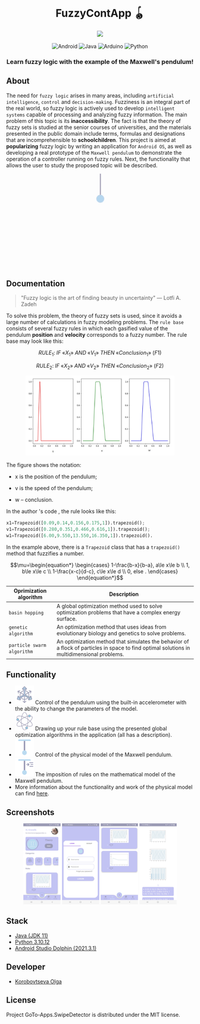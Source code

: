 <h1 align="center">
<strong>FuzzyContApp 🪀</strong>
</h1>
<p align="center">
      <img src="https://sun9-80.userapi.com/impg/yzdz9iAjtutCNhu5o80h7Lk-shYIDGYImsTuIQ/clWEcr_g26M.jpg?size=512x512&quality=96&sign=cb62b9a2b22dc28928e72498ed1b3153&type=album" width="250">
</p>
<p align="center">
    <img alt="Android" src="https://img.shields.io/badge/Android-C2C3F3?style=for-the-badge&logo=android&logoColor=black">
    <img alt="Java" src="https://img.shields.io/badge/JAVA-9B9BB6?style=for-the-badge&logo=intellijidea&logoColor=F0F0F0">
    <img alt="Arduino" src="https://img.shields.io/badge/arduino-DAEBF8?style=for-the-badge&logo=arduino&logoColor=black">
    <img alt="Python" src="https://img.shields.io/badge/Python-000000?style=for-the-badge&logo=python&logoColor=white">
</p>
<h3 align="center">
  Learn fuzzy logic with the example of the Maxwell's pendulum! 
</h3>
<!-- ![<img src="assets/download.png"
      alt="Direct apk download"
      height="80">](https://github.com/k0shk0sh/FastHub/releases/latest) -->

## About
The need for `fuzzy logic` arises in many areas, including `artificial intelligence`, `control` and `decision-making`. Fuzziness is an integral part of the real world, so fuzzy logic is actively used to develop `intelligent systems` capable of processing and analyzing fuzzy information. The main problem of this topic is its **inaccessibility**. The fact is that the theory of fuzzy sets is studied at the senior courses of universities, and the materials presented in the public domain include terms, formulas and designations that are incomprehensible to **schoolchildren**. This project is aimed at **popularizing** fuzzy logic by writing an application for `Android OS`, as well as developing a real prototype of the `Maxwell pendulum` to demonstrate the operation of a controller running on fuzzy rules.
Next, the functionality that allows the user to study the proposed topic will be described.
<p align="center">
    <img alt="Pendulum" src="assets/pend.gif" width="250">
</p>

## Documentation
> "Fuzzy logic is the art of finding beauty in uncertainty" — Lotfi A. Zadeh
>
To solve this problem, the theory of fuzzy sets is used, since it avoids a large number of calculations in fuzzy modeling problems.
The `rule base` consists of several fuzzy rules in which each gasified value of the pendulum **position** and **velocity** corresponds to a fuzzy number. The rule base may look like this:

$$RULE_1: \;IF\; «X_1» \;AND\; «V_1» \;THEN\; «Conclusion_1» \;(F1)$$

$$RULE_2: \;IF\; «X_2» \;AND\; «V_2» \;THEN\; «Conclusion_2» \;(F2)$$

<p align="center">
    <img alt="Graphical representation of the rule base" src="assets/rules.jpg" width="400">
</p>
The figure shows the notation:

- x is the position of the pendulum;
  
- v is the speed of the pendulum;
  
- w – conclusion.

In the author 's code , the rule looks like this:
```python
x1=Trapezoid([0.09,0.14,0.156,0.175,1]).trapezoid();
v1=Trapezoid([0.280,0.351,0.466,0.616,1]).trapezoid();
w1=Trapezoid([6.00,9.550,13.550,16.350,1]).trapezoid().
```
In the example above, there is a `Trapezoid` class that has a `trapezoid()` method that fuzzifies a number.

$$\mu=\begin{equation*}
 \begin{cases}
   1-\frac{b-x}{b-a}, a\le x\le b
   \\
   1, b\le x\le c
   \\
   1-\frac{x-c}{d-c}, c\le x\le d
   \\
   0, else
.
 \end{cases}
\end{equation*}$$

| Oprimization algorithm              | Description                                    |
|----------------------|---------------------------------------------------------------|
| `basin hopping` | A global optimization method used to solve optimization problems that have a complex energy surface. |
| `genetic algorithm`         |An optimization method that uses ideas from evolutionary biology and genetics to solve problems.                                                |
|`particle swarm algorithm` |An optimization method that simulates the behavior of a flock of particles in space to find optimal solutions in multidimensional problems.|
## Functionality
- <img alt="acc2" src="assets/c_acc.png" width="50"> Сontrol of the pendulum using the built-in accelerometer with the ability to change the parameters of the model.
- <img alt="optim" src="assets/c_optim.png" width="50"> Drawing up your rule base using the presented global optimization algorithms in the application (all has a description).
- <img alt="pend" src="assets/c_pend.png" width="50"> Control of the physical model of the Maxwell pendulum.
- <img alt="pend_rules" src="assets/c_pend_rules.png" width="50"> The imposition of rules on the mathematical model of the Maxwell pendulum.
- More information about the functionality and work of the physical model can find [here](https://disk.yandex.ru/client/disk/FuzzyContApp?idApp=client&dialog=slider&idDialog=%2Fdisk%2FFuzzyContApp%2FDemo.MOV).

## Screenshots
<p align="center">
<img alt="pend" src="assets/main.jpg" width="100">  <img alt="pend" src="assets/1.jpg" width="100"> <img alt="pend" src="assets/2.jpg" width="100"> <img alt="pend" src="assets/3.jpg" width="100">
</p>

## Stack

- [Java (JDK 11)](https://docs.oracle.com/en/java/javase/11/)
- [Python 3.10.12](https://docs.python.org/3.10/index.html)
- [Android Studio Dolphin (2021.3.1)](https://developer.android.com/studio/releases/past-releases/as-dolphin-release-notes)

## Developer

- [Korobovtseva Olga](https://t.me/Kristall1k)

## License
Project GoTo-Apps.SwipeDetector is distributed under the MIT license.
